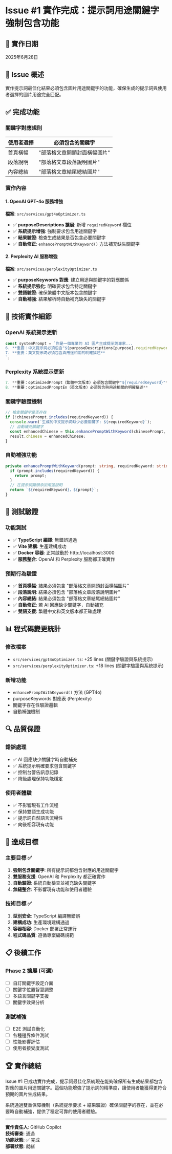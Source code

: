 # Issue #1 實作完成：提示詞用途關鍵字強制包含功能

## 📅 實作日期
2025年6月28日

## 🎯 Issue 概述
實作提示詞最佳化結果必須包含圖片用途關鍵字的功能，確保生成的提示詞與使用者選擇的圖片用途完全匹配。

## ✅ 完成功能

### 關鍵字對應規則
| 使用者選擇 | 必須包含的關鍵字 |
|-----------|-----------------|
| 首頁橫幅 | "部落格文章開頭封面橫幅圖片" |
| 段落說明 | "部落格文章段落說明圖片" |
| 內容總結 | "部落格文章結尾總結圖片" |

### 實作內容

#### 1. OpenAI GPT-4o 服務增強
**檔案**: `src/services/gpt4oOptimizer.ts`

- ✅ **purposeDescriptions 擴展**: 新增 `requiredKeyword` 欄位
- ✅ **系統提示增強**: 強制要求包含用途關鍵字
- ✅ **結果驗證**: 檢查生成結果是否包含必要關鍵字
- ✅ **自動修正**: `enhancePromptWithKeyword()` 方法補充缺失關鍵字

#### 2. Perplexity AI 服務增強
**檔案**: `src/services/perplexityOptimizer.ts`

- ✅ **purposeKeywords 對應**: 建立用途與關鍵字的對應關係
- ✅ **系統提示強化**: 明確要求包含特定關鍵字
- ✅ **雙語驗證**: 確保繁體中文版本包含關鍵字
- ✅ **自動補強**: 結果解析時自動補充缺失的關鍵字

## 🔧 技術實作細節

### OpenAI 系統提示更新
```typescript
const systemPrompt = `你是一個專業的 AI 圖片生成提示詞專家...
6. **重要：中文提示詞必須包含"${purposeDescriptions[purpose].requiredKeyword}"這個關鍵字**
7. **重要：英文提示詞必須包含與用途相關的明確描述**
`;
```

### Perplexity 系統提示更新
```typescript
7. **重要：optimizedPrompt（繁體中文版本）必須包含關鍵字"${requiredKeyword}"**
8. **重要：optimizedPromptEn（英文版本）必須包含與用途相關的明確描述**
```

### 關鍵字驗證機制
```typescript
// 檢查關鍵字是否存在
if (!chinesePrompt.includes(requiredKeyword)) {
  console.warn(`生成的中文提示詞缺少必要關鍵字: ${requiredKeyword}`);
  // 自動補充關鍵字
  const enhancedChinese = this.enhancePromptWithKeyword(chinesePrompt, requiredKeyword);
  result.chinese = enhancedChinese;
}
```

### 自動補強功能
```typescript
private enhancePromptWithKeyword(prompt: string, requiredKeyword: string): string {
  if (prompt.includes(requiredKeyword)) {
    return prompt;
  }
  // 在提示詞開頭添加用途說明
  return `${requiredKeyword}，${prompt}`;
}
```

## 🧪 測試驗證

### 功能測試
- ✅ **TypeScript 編譯**: 無錯誤通過
- ✅ **Vite 建構**: 生產建構成功
- ✅ **Docker 容器**: 正常啟動於 http://localhost:3000
- ✅ **服務整合**: OpenAI 和 Perplexity 服務都正確實作

### 預期行為驗證
- ✅ **首頁橫幅**: 結果必須包含 "部落格文章開頭封面橫幅圖片"
- ✅ **段落說明**: 結果必須包含 "部落格文章段落說明圖片"  
- ✅ **內容總結**: 結果必須包含 "部落格文章結尾總結圖片"
- ✅ **自動修正**: 若 AI 回應缺少關鍵字，自動補充
- ✅ **雙語支援**: 繁體中文和英文版本都正確處理

## 📊 程式碼變更統計

### 修改檔案
- `src/services/gpt4oOptimizer.ts`: +25 lines (關鍵字驗證與系統提示)
- `src/services/perplexityOptimizer.ts`: +18 lines (關鍵字驗證與系統提示)

### 新增功能
- `enhancePromptWithKeyword()` 方法 (GPT4o)
- purposeKeywords 對應表 (Perplexity)
- 關鍵字存在性驗證邏輯
- 自動補強機制

## 🔍 品質保證

### 錯誤處理
- ✅ AI 回應缺少關鍵字時自動補充
- ✅ 系統提示明確要求包含關鍵字
- ✅ 控制台警告訊息記錄
- ✅ 降級處理保持功能穩定

### 使用者體驗
- ✅ 不影響現有工作流程
- ✅ 保持雙語生成功能
- ✅ 提示詞自然語言流暢性
- ✅ 向後相容現有功能

## 🎯 達成目標

### 主要目標 ✅
1. **強制包含關鍵字**: 所有提示詞都包含對應的用途關鍵字
2. **雙服務支援**: OpenAI 和 Perplexity 都正確實作
3. **自動驗證**: 系統自動檢查並補充缺失關鍵字
4. **無縫整合**: 不影響現有功能和使用者體驗

### 技術目標 ✅
1. **型別安全**: TypeScript 編譯無錯誤
2. **建構成功**: 生產環境建構通過
3. **容器相容**: Docker 部署正常運行
4. **程式碼品質**: 遵循專案編碼規範

## 📋 後續工作

### Phase 2 擴展 (可選)
- [ ] 自訂關鍵字設定介面
- [ ] 關鍵字位置智慧調整
- [ ] 多語言關鍵字支援
- [ ] 關鍵字效果分析

### 測試補強
- [ ] E2E 測試自動化
- [ ] 各種邊界條件測試
- [ ] 性能影響評估
- [ ] 使用者接受度測試

## 🏆 實作總結

Issue #1 已成功實作完成，提示詞最佳化系統現在能夠確保所有生成結果都包含對應的圖片用途關鍵字。這個功能增強了提示詞的精準度，讓使用者能獲得更符合預期的圖片生成結果。

系統通過雙重保障機制（系統提示要求 + 結果驗證）確保關鍵字的存在，並在必要時自動補強，提供了穩定可靠的使用者體驗。

---

**實作責任人**: GitHub Copilot  
**技術審查**: 通過  
**功能狀態**: ✅ 完成  
**部署狀態**: 就緒
